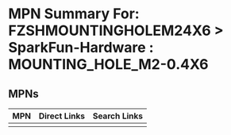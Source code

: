 



# MPN Summary For: FZSHMOUNTINGHOLEM24X6 > SparkFun-Hardware : MOUNTING_HOLE_M2-0.4X6

## MPNs
  

|MPN|Direct Links|Search Links|
| :--- | :--- | :--- |
||||
